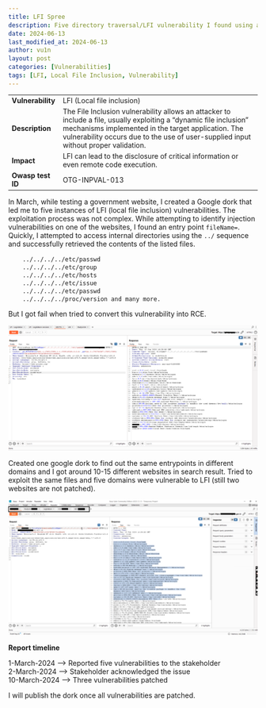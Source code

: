 ```yaml
---
title: LFI Spree
description: Five directory traversal/LFI vulnerability I found using a dork
date: 2024-06-13
last_modified_at: 2024-06-13
author: vu1n
layout: post
categories: [Vulnerabilities]
tags: [LFI, Local File Inclusion, Vulnerability]
---
```


|                   |                                                                                                                                                                                                                                                                   |
|-------------------|-------------------------------------------------------------------------------------------------------------------------------------------------------------------------------------------------------------------------------------------------------------------|
| **Vulnerability** | LFI (Local file inclusion)                                                                                                                                                                                                                                        |
| **Description**   | The File Inclusion vulnerability allows an attacker to include a file, usually exploiting a “dynamic file inclusion” mechanisms  implemented in the target application. The vulnerability occurs due to the use of user-supplied input without proper validation. |
| **Impact**        | LFI can lead to the disclosure of critical information or even remote code execution.                                                                                                                                                                             |
| **Owasp test ID** | OTG-INPVAL-013                                                                                                                                                                                                                                                    |

In March, while testing a government website, I created a Google dork that led me to five instances of LFI (local file inclusion) vulnerabilities. The exploitation process was not complex. While attempting to identify injection vulnerabilities on one of the websites, I found an entry point `fileName=`. Quickly, I attempted to access internal directories using the `../` sequence and successfully retrieved the contents of the listed files.


        ../../../../etc/passwd
        ../../../../etc/group  
        ../../../../etc/hosts  
        ../../../../etc/issue  
        ../../../../etc/passwd  
        ../../../../proc/version and many more.


But I got fail when tried to convert this vulnerability into RCE.

![First LFI](https://raw.githubusercontent.com/0xvu1n/0xvu1n.github.io/main/assets/GDCTG.PNG)

Created one google dork to find out the same entrypoints in different domains and I got around 10-15 different websites in search result. Tried to exploit the same files and five domains were vulnerable to LFI (still two websites are not patched).

![Second LFI](https://raw.githubusercontent.com/0xvu1n/0xvu1n.github.io/main/assets/spree.png)

**Report timeline**

1-March-2024 –> Reported five vulnerabilities to the stakeholder  
2-March-2024 –> Stakeholder acknowledged the issue  
10-March-2024 –> Three vulnerabilities patched

I will publish the dork once all vulnerabilities are patched.

